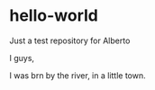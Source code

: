 # hello-world
Just a test repository for Alberto

I guys,

I was brn by the river, in a little town.

